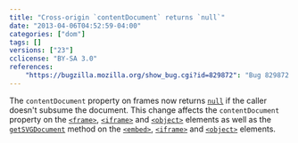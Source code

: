 ```yaml
---
title: "Cross-origin `contentDocument` returns `null`"
date: "2013-04-06T04:52:59-04:00"
categories: ["dom"]
tags: []
versions: ["23"]
cclicense: "BY-SA 3.0"
references:
    "https://bugzilla.mozilla.org/show_bug.cgi?id=829872": "Bug 829872 – Consider returning null from contentDocument getters when the caller does not subsume the document"
---
```

The `contentDocument` property on frames now returns [`null`](https://developer.mozilla.org/en-US/docs/Web/JavaScript/Reference/Global_Objects/null) if the caller doesn't subsume the document. This change affects the `contentDocument` property on the [`<frame>`](https://developer.mozilla.org/en-US/docs/Web/HTML/Element/frame), [`<iframe>`](https://developer.mozilla.org/en-US/docs/Web/HTML/Element/iframe) and [`<object>`](https://developer.mozilla.org/en-US/docs/Web/HTML/Element/object) elements as well as the [`getSVGDocument`](https://developer.mozilla.org/en-US/docs/Web/SVG/Scripting#Inter-document_scripting.3A_referencing_embedded_SVG) method on the [`<embed>`](https://developer.mozilla.org/en-US/docs/Web/HTML/Element/embed), [`<iframe>`](https://developer.mozilla.org/en-US/docs/Web/HTML/Element/iframe) and [`<object>`](https://developer.mozilla.org/en-US/docs/Web/HTML/Element/object) elements.
